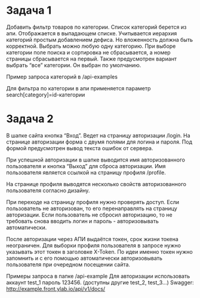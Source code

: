 # Задача 1
Добавить фильтр товаров по категории. Список категорий берется из апи. Отображается в выпадающем списке. Учитывается иерархия категорий простым добавлением дефиса. Но вложенность должна быть корректной. Выбрать можно любую одну категорию. При выборе категории поле поиска и сортировка не сбрасывается, а номер страницы сбрасывается на первый. Также предусмотрен вариант выбрать “все” категории. Он выбран по умолчанию.

Пример запроса категорий в /api-examples

Для фильтра по категории в апи применяется параметр search[category]=id-категории

# Задача 2

В шапке сайта кнопка “Вход”. Ведет на страницу авторизации /login. На странице авторизации форма с двумя полями для логина и пароля. Под формой предусмотрен вывод текста ошибок от сервера.

При успешной авторизации в шапке выводится имя авторизованного пользователя и кнопка “Выход” для сброса авторизации. Имя пользователя является ссылкой на страницу профиля /profile.

На странице профиля выводятся несколько свойств авторизованного пользователя согласно дизайну.

При переходе на страницу профиля нужно проверять доступ. Если пользователь не авторизован, то его перенаправлять на страницу авторизации. Если пользователь не сбросил  авторизацию, то не требовать снова вводить логин и пароль - авторизовывать автоматически.

После авторизации через АПИ выдаётся токен, срок жизни токена неограничен. Для выборки профиля пользователя в запросе нужно указывать этот токен в заголовке X-Token. По идеи именно токен нужно запомнить и с его помощью автоматически авторизовывать пользователя при очередном посещении сайта.

Примеры запроса в папке /api-example
Для авторизации использовать аккаунт test_1 пароль 123456. (доступны другие test_2, test_3...)
Swagger: http://example.front.ylab.io/api/v1/docs/
